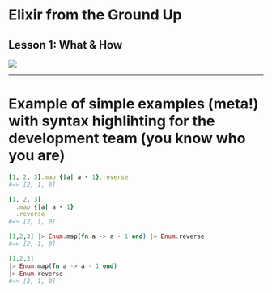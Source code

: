 # Elixir from the Ground Up
## Lesson 1: What & How

![](http://elixir-lang.org/images/logo/logo.png)

---
# Example of simple examples (meta!) with syntax highlihting for the development team (you know who you are)

```ruby
[1, 2, 3].map {|a| a - 1}.reverse
#=> [2, 1, 0]

[1, 2, 3]
  .map {|a| a - 1}
  .reverse
#=> [2, 1, 0]
```

```elixir
[1,2,3] |> Enum.map(fn a -> a - 1 end) |> Enum.reverse
#=> [2, 1, 0]

[1,2,3]
|> Enum.map(fn a -> a - 1 end)
|> Enum.reverse
#=> [2, 1, 0]
```
